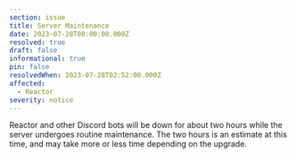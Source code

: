 ```yaml
---
section: issue
title: Server Maintenance
date: 2023-07-28T00:00:00.000Z
resolved: true
draft: false
informational: true
pin: false
resolvedWhen: 2023-07-28T02:52:00.000Z
affected:
  - Reactor
severity: notice
---
```

Reactor and other Discord bots will be down for about two hours while the server undergoes routine maintenance. The two hours is an estimate at this time, and may take more or less time depending on the upgrade.